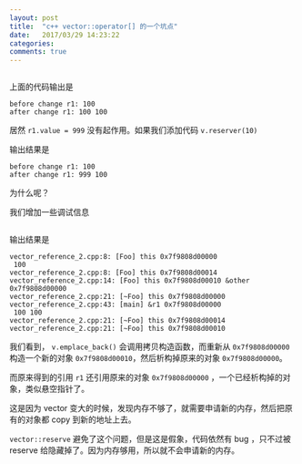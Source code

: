 ```yaml
---
layout: post
title:  "c++ vector::operator[] 的一个坑点"
date:   2017/03/29 14:23:22
categories:
comments: true
---
```



```{.cpp include=cpp_src/vector_reference_1.cpp}
```

上面的代码输出是

```
before change r1: 100
after change r1: 100 100
```

居然 `r1.value = 999` 没有起作用。如果我们添加代码 `v.reserver(10)`

输出结果是

```
before change r1: 100
after change r1: 999 100
```

为什么呢？

我们增加一些调试信息

```{.cpp include=cpp_src/vector_reference_2.cpp}
```

输出结果是

```
vector_reference_2.cpp:8: [Foo] this 0x7f9808d00000
 100
vector_reference_2.cpp:8: [Foo] this 0x7f9808d00014
vector_reference_2.cpp:14: [Foo] this 0x7f9808d00010 &other 0x7f9808d00000
vector_reference_2.cpp:21: [~Foo] this 0x7f9808d00000
vector_reference_2.cpp:43: [main] &r1 0x7f9808d00000
 100 100
vector_reference_2.cpp:21: [~Foo] this 0x7f9808d00014
vector_reference_2.cpp:21: [~Foo] this 0x7f9808d00010
```

我们看到， `v.emplace_back()` 会调用拷贝构造函数，而重新从 `0x7f9808d00000`
构造一个新的对象 `0x7f9808d00010`，然后析构掉原来的对象 `0x7f9808d00000`。

而原来得到的引用 `r1` 还引用原来的对象  `0x7f9808d00000` ，一个已经析构掉的对象，类似悬空指针了。

这是因为 vector 变大的时候，发现内存不够了，就需要申请新的内存，然后把原有的对象都 copy 到新的地址上去。

`vector::reserve` 避免了这个问题，但是这是假象，代码依然有 bug ，只不过被 reserve 给隐藏掉了。因为内存够用，所以就不会申请新的内存。
